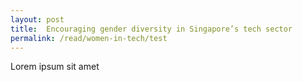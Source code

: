 ```yaml
---
layout: post
title:  Encouraging gender diversity in Singapore’s tech sector
permalink: /read/women-in-tech/test
---
```

Lorem ipsum sit amet

